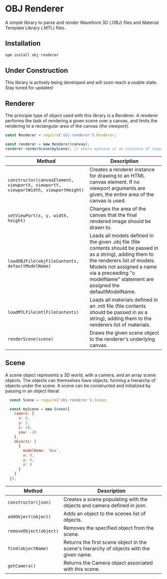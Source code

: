 # OBJ Renderer

A simple library to parse and render Wavefront 3D (.OBJ) files
and Material Template Library (.MTL) files.

## Installation

```javascript
npm install obj-renderer
```

## Under Construction
This library is actively being developed and will soon reach
a usable state. Stay tuned for updates!

## Renderer
The principle type of object used with this library is a Renderer. A renderer performs the task of
rendering a given scene over a canvas, and limits the rendering to a rectangular area of the canvas
(the viewport).

```javascript
const Renderer = require('obj-renderer').Renderer;

const renderer = new Renderer(canvas);
renderer.renderScene(myScene); // where myScene is an instance of require('obj-renderer').Scene
```

| Method | Description |
| --- | --- |
| `constructor(canvasElement, viewportX, viewportY, viewportWidth, viewportHeight)` | Creates a renderer instance for drawing to an HTML canvas element. If no viewport arguments are given, the entire area of the canvas is used. |
| `setViewPort(x, y, width, height)` | Changes the area of the canvas that the final rendered image should be drawn to. |
| `loadOBJFile(objFileContents, defaultModelName)` | Loads all models defined in the given .obj file (file contents should be passed in as a string), adding them to the renderers list of models. Models not assigned a name via a preceeding "o modelName" statement are assigned the defaultModelName. |
| `loadMTLFile(mtlFileContents)` | Loads all materials defined in an .mtl file (file contents should be passed in as a string), adding them to the renderers list of materials.
| `renderScene(scene)` | Draws the given scene object to the renderer's underlying canvas. |


## Scene
A scene object represents a 3D world, with a camera, and an array scene objects.
The objects can themselves have objects, forming a hierarchy of objects under the scene.
A scene can be constructed and initialized by passing in an object literal:

```javascript
  const Scene = require('obj-renderer').Scene;

  const myScene = new Scene({
    camera: {
      x: 0,
      y: 2,
      z: 10,
      yaw: -20
    },
    objects: [
      { 
        modelName: 'Box',
        x: 0,
        y: 0,
        z: 0
      }
    ]
  });
```

| Method | Description |
| --- | --- |
| `constructor(json)` | Creates a scene populating with the objects and camera defined in json. |
| `addObject(object)` | Adds an object to the scenes list of objects. |
| `removeObject(object)` | Removes the specified object from the scene. |
| `find(objectName)` | Returns the first scene object in the scene's hierarchy of objects with the given name. |
| `getCamera()` | Returns the Camera object associated with this scene. |


